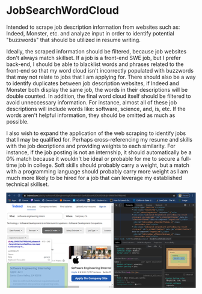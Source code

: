 # JobSearchWordCloud
Intended to scrape job description information from websites such as: Indeed, Monster, etc. and analyze input in order to identify potential "buzzwords" that should be utilized in resume writing.

Ideally, the scraped information should be filtered, because job websites don't always match skillset. If a job is a front-end SWE job, but I prefer back-end, I should be able to blacklist words and phrases related to the front-end so that my word cloud isn't incorrectly populated with buzzwords that may not relate to jobs that I am applying for. There should also be a way to identify duplicates between job description websites, if Indeed and Monster both display the same job, the words in their descriptions will be double counted. In addition, the final word cloud itself should be filtered to avoid unneccessary information. For instance, almost all of these job descriptions will include words like: software, science, and, is, etc. If the words aren't helpful information, they should be omitted as much as possible.

I also wish to expand the application of the web scraping to identify jobs that I may be qualified for. Perhaps cross-referencing my resume and skills with the job decriptions and providing weights to each similarity. For instance, if the job posting is not an internship, it should automatically be a 0% match because it wouldn't be ideal or probable for me to secure a full-time job in college. Soft skills should probably carry a weight, but a match with a programming language should probably carry more weight as I am much more likely to be hired for a job that can leverage my established technical skillset. 

![Alt Text](/jobsearch/IndeedJSHTML2.png?raw=true)
